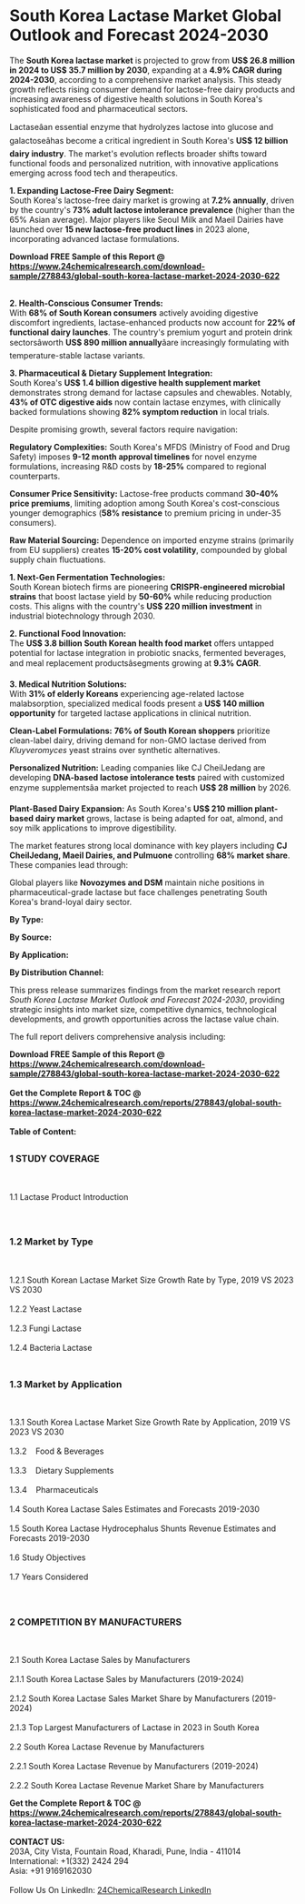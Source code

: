 <h1>South Korea Lactase  Market Global Outlook and Forecast 2024-2030</h1><p>The <strong>South Korea lactase market</strong> is projected to grow from <strong>US$ 26.8 million in 2024 to US$ 35.7 million by 2030</strong>, expanding at a <strong>4.9% CAGR during 2024-2030</strong>, according to a comprehensive market analysis. This steady growth reflects rising consumer demand for lactose-free dairy products and increasing awareness of digestive health solutions in South Korea's sophisticated food and pharmaceutical sectors.</p><p>Lactaseâan essential enzyme that hydrolyzes lactose into glucose and galactoseâhas become a critical ingredient in South Korea's <strong>US$ 12 billion dairy industry</strong>. The market's evolution reflects broader shifts toward functional foods and personalized nutrition, with innovative applications emerging across food tech and therapeutics.</p><p><strong>1. Expanding Lactose-Free Dairy Segment:</strong><br>
South Korea's lactose-free dairy market is growing at <strong>7.2% annually</strong>, driven by the country's <strong>73% adult lactose intolerance prevalence</strong> (higher than the 65% Asian average). Major players like Seoul Milk and Maeil Dairies have launched over <strong>15 new lactose-free product lines</strong> in 2023 alone, incorporating advanced lactase formulations.</p><div><b>Download FREE Sample of this Report @ 
            <a href="https://www.24chemicalresearch.com/download-sample/278843/global-south-korea-lactase-market-2024-2030-622">
            https://www.24chemicalresearch.com/download-sample/278843/global-south-korea-lactase-market-2024-2030-622</a></b></div><br><p><strong>2. Health-Conscious Consumer Trends:</strong><br>
With <strong>68% of South Korean consumers</strong> actively avoiding digestive discomfort ingredients, lactase-enhanced products now account for <strong>22% of functional dairy launches</strong>. The country's premium yogurt and protein drink sectorsâworth <strong>US$ 890 million annually</strong>âare increasingly formulating with temperature-stable lactase variants.</p><p><strong>3. Pharmaceutical &amp; Dietary Supplement Integration:</strong><br>
South Korea's <strong>US$ 1.4 billion digestive health supplement market</strong> demonstrates strong demand for lactase capsules and chewables. Notably, <strong>43% of OTC digestive aids</strong> now contain lactase enzymes, with clinically backed formulations showing <strong>82% symptom reduction</strong> in local trials.</p><p>Despite promising growth, several factors require navigation:</p><p><strong>Regulatory Complexities:</strong> South Korea's MFDS (Ministry of Food and Drug Safety) imposes <strong>9-12 month approval timelines</strong> for novel enzyme formulations, increasing R&amp;D costs by <strong>18-25%</strong> compared to regional counterparts.</p><p><strong>Consumer Price Sensitivity:</strong> Lactose-free products command <strong>30-40% price premiums</strong>, limiting adoption among South Korea's cost-conscious younger demographics (<strong>58% resistance</strong> to premium pricing in under-35 consumers).</p><p><strong>Raw Material Sourcing:</strong> Dependence on imported enzyme strains (primarily from EU suppliers) creates <strong>15-20% cost volatility</strong>, compounded by global supply chain fluctuations.</p><p><strong>1. Next-Gen Fermentation Technologies:</strong><br>
South Korean biotech firms are pioneering <strong>CRISPR-engineered microbial strains</strong> that boost lactase yield by <strong>50-60%</strong> while reducing production costs. This aligns with the country's <strong>US$ 220 million investment</strong> in industrial biotechnology through 2030.</p><p><strong>2. Functional Food Innovation:</strong><br>
The <strong>US$ 3.8 billion South Korean health food market</strong> offers untapped potential for lactase integration in probiotic snacks, fermented beverages, and meal replacement productsâsegments growing at <strong>9.3% CAGR</strong>.</p><p><strong>3. Medical Nutrition Solutions:</strong><br>
With <strong>31% of elderly Koreans</strong> experiencing age-related lactose malabsorption, specialized medical foods present a <strong>US$ 140 million opportunity</strong> for targeted lactase applications in clinical nutrition.</p><p><strong>Clean-Label Formulations:</strong> <strong>76% of South Korean shoppers</strong> prioritize clean-label dairy, driving demand for non-GMO lactase derived from <em>Kluyveromyces</em> yeast strains over synthetic alternatives.</p><p><strong>Personalized Nutrition:</strong> Leading companies like CJ CheilJedang are developing <strong>DNA-based lactose intolerance tests</strong> paired with customized enzyme supplementsâa market projected to reach <strong>US$ 28 million</strong> by 2026.</p><p><strong>Plant-Based Dairy Expansion:</strong> As South Korea's <strong>US$ 210 million plant-based dairy market</strong> grows, lactase is being adapted for oat, almond, and soy milk applications to improve digestibility.</p><p>The market features strong local dominance with key players including <strong>CJ CheilJedang, Maeil Dairies, and Pulmuone</strong> controlling <strong>68% market share</strong>. These companies lead through:</p><p>Global players like <strong>Novozymes and DSM</strong> maintain niche positions in pharmaceutical-grade lactase but face challenges penetrating South Korea's brand-loyal dairy sector.</p><p><strong>By Type:</strong></p><p><strong>By Source:</strong></p><p><strong>By Application:</strong></p><p><strong>By Distribution Channel:</strong></p><p>This press release summarizes findings from the market research report <em>South Korea Lactase Market Outlook and Forecast 2024-2030</em>, providing strategic insights into market size, competitive dynamics, technological developments, and growth opportunities across the lactase value chain.</p><p>The full report delivers comprehensive analysis including:</p><div><b>Download FREE Sample of this Report @ 
            <a href="https://www.24chemicalresearch.com/download-sample/278843/global-south-korea-lactase-market-2024-2030-622">
            https://www.24chemicalresearch.com/download-sample/278843/global-south-korea-lactase-market-2024-2030-622</a></b></div><br><div><b>Get the Complete Report & TOC @ 
            <a href="https://www.24chemicalresearch.com/reports/278843/global-south-korea-lactase-market-2024-2030-622">
            https://www.24chemicalresearch.com/reports/278843/global-south-korea-lactase-market-2024-2030-622</a></b></div><br>
            <b>Table of Content:</b><p><h2><span style="font-size:16px"><strong>1 STUDY COVERAGE</strong></span></h2><br />
<p>1.1 Lactase  Product Introduction</p><br />
<h2><span style="font-size:16px"><strong>1.2 Market by Type</strong></span></h2><br />
<p>1.2.1 South Korean Lactase  Market Size Growth Rate by Type, 2019 VS 2023 VS 2030<br /><br />
1.2.2 Yeast Lactase&nbsp;&nbsp; &nbsp;<br /><br />
1.2.3 Fungi Lactase<br /><br />
1.2.4 Bacteria Lactase<br /><br />
<h2><span style="font-size:16px"><strong>1.3 Market by Application</strong></span></h2><br />
<p>1.3.1 South Korea Lactase  Market Size Growth Rate by Application, 2019 VS 2023 VS 2030<br /><br />
1.3.2&nbsp;&nbsp; &nbsp;Food & Beverages<br /><br />
1.3.3&nbsp;&nbsp; &nbsp;Dietary Supplements<br /><br />
1.3.4&nbsp;&nbsp; &nbsp;Pharmaceuticals<br /><br />
1.4 South Korea Lactase  Sales Estimates and Forecasts 2019-2030<br /><br />
1.5 South Korea Lactase  Hydrocephalus Shunts Revenue Estimates and Forecasts 2019-2030<br /><br />
1.6 Study Objectives<br /><br />
1.7 Years Considered</p><br />
<h2><span style="font-size:16px"><strong>2 COMPETITION BY MANUFACTURERS</strong></span></h2><br />
<p>2.1 South Korea Lactase  Sales by Manufacturers<br /><br />
2.1.1 South Korea Lactase  Sales by Manufacturers (2019-2024)<br /><br />
2.1.2 South Korea Lactase  Sales Market Share by Manufacturers (2019-2024)<br /><br />
2.1.3 Top Largest Manufacturers of Lactase  in 2023 in South Korea<br /><br />
2.2 South Korea Lactase  Revenue by Manufacturers<br /><br />
2.2.1 South Korea Lactase  Revenue by Manufacturers (2019-2024)<br /><br />
2.2.2 South Korea Lactase  Revenue Market Share by Manufacturers </p><div><b>Get the Complete Report & TOC @ 
            <a href="https://www.24chemicalresearch.com/reports/278843/global-south-korea-lactase-market-2024-2030-622">
            https://www.24chemicalresearch.com/reports/278843/global-south-korea-lactase-market-2024-2030-622</a></b></div><br><b>CONTACT US:</b><br>
            203A, City Vista, Fountain Road, Kharadi, Pune, India - 411014<br>
            International: +1(332) 2424 294<br>
            Asia: +91 9169162030 <br><br>
            Follow Us On LinkedIn: <a href="https://www.linkedin.com/company/24chemicalresearch/">24ChemicalResearch LinkedIn</a>